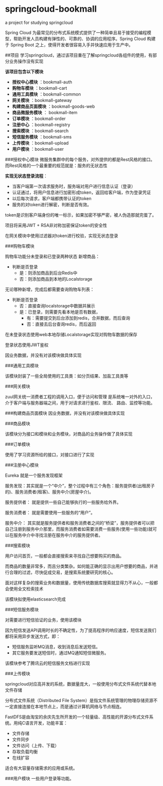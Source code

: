 # springcloud-bookmall
a project for studying springcloud

Spring Cloud 为最常见的分布式系统模式提供了一种简单且易于接受的编程模型，帮助开发人员构建有弹性的、可靠的、协调的应用程序。Spring Cloud 构建于 Spring Boot 之上，使得开发者很容易入手并快速应用于生产中。

##项目
学习springcloud，通过该项目重在了解springcloud各组件的使用，有部分业务操作没有实现

**该项目包含以下模块**
* **授权中心模块** ：bookmall-auth
* **购物车模块** ：bookmall-cart
* **通用工具模块** ：bookmall-common
* **网关模块** ：bookmall-gateway
* **构建商品页面模块** ：bookmall-goods-web
* **商品微服务模块** ： bookmall-item
* **订单模块** ：bookmall-order
* **注册中心** ：bookmall-registry
* **搜索模块** ：bookmall-search
* **短信服务模块** ：bookmall-sms
* **上传模块** ：bookmall-upload
* **用户模块** ：bookmall-user

###授权中心模块
微服务集群中的每个服务，对外提供的都是Rest风格的接口。而Rest风格的一个最重要的规范就是：服务的无状态性

**实现无状态登录流程**：
- 当客户端第一次请求服务时，服务端对用户进行信息认证（登录）
- 认证通过，将用户信息进行加密形成token，返回给客户端，作为登录凭证
- 以后每次请求，客户端都携带认证的token
- 服务的对token进行解密，判断是否有效。

token是识别客户端身份的唯一标示，如果加密不够严密，被人伪造那就完蛋了。

项目将采用JWT + RSA非对称加密保证token的安全性

在网关模块中使用过滤器对token进行校验，实现无状态登录

###购物车模块

购物车功能分未登录和已登录两种状态
新增商品：

- 判断是否登录
  - 是：则添加商品到后台Redis中
  - 否：则添加商品到本地的Localstorage

无论哪种新增，完成后都需要查询购物车列表：

- 判断是否登录
  - 否：直接查询localstorage中数据并展示
  - 是：已登录，则需要先看本地是否有数据，
    - 有：需要提交到后台添加到redis，合并数据，而后查询
    - 否：直接去后台查询redis，而后返回

在未登录状态使用web本地存储Localstorage实现对购物车数据的保存

登录状态使用JWT鉴权

因业务数据，并没有对该模块做具体实现


###通用工具模块

该模块封装了一些全局使用的工具类：如分页结果、加盐工具类等


###网关模块

zuul网关统一消费者工程的调用入口，便于访问和管理
是系统唯一对外的入口，介于客户端与服务器端之间，用于对请求进行鉴权、限流、 路由、监控等功能。


###构建商品页面模块
因业务数据，并没有对该模块做具体实现

###商品模块

该模块分为接口和模块和业务模块，对商品的业务操作做了具体实现

###订单模块

使用了学习资源所给的接口，对接口进行了实现

###注册中心模块

Eureka 就是一个服务发现框架

服务发现：其实就是一个“中介”，整个过程中有三个角色：服务提供者(出租房子的)、服务消费者(租客)、服务中介(房屋中介)。

服务提供者： 就是提供一些自己能够执行的一些服务给外界。

服务消费者： 就是需要使用一些服务的“用户”。

服务中介： 其实就是服务提供者和服务消费者之间的“桥梁”，服务提供者可以把自己注册到服务中介那里，而服务消费者如需要消费一些服务(使用一些功能)就可以在服务中介中寻找注册在服务中介的服务提供者。


###搜索模块

用户访问首页，一般都会直接搜索来寻找自己想要购买的商品。

而商品的数量非常多，而且分类繁杂。如何能正确的显示出用户想要的商品，并进行合理的过滤，尽快促成交易，是搜索系统要研究的核心。

面对这样复杂的搜索业务和数据量，使用传统数据库搜索就显得力不从心，一般都会使用全文检索技术

该模块拟使用elasticsearch完成


###短信服务模块

对需要进行短信验证的业务，使用该模块

因为短信发送API调用时长的不确定性，为了提高程序的响应速度，短信发送我们都将采用异步发送方式，即：

- 短信服务监听MQ消息，收到消息后发送短信。
- 其它服务要发送短信时，通过MQ通知短信微服务。

该模块参考了腾讯云的短信服务文档进行实现


###上传模块

springcloud对应高并发的系统，数据量庞大，一般使用分布式文件系统代替本地文件存储

分布式文件系统（Distributed File System）是指文件系统管理的物理存储资源不一定直接连接在本地节点上，而是通过计算机网络与节点相连。 

FastDFS是由淘宝的余庆先生所开发的一个轻量级、高性能的开源分布式文件系统。用纯C语言开发，功能丰富：

- 文件存储
- 文件同步
- 文件访问（上传、下载）
- 存取负载均衡
- 在线扩容

适合有大容量存储需求的应用或系统。

###用户模块
一些用户登录等功能。

